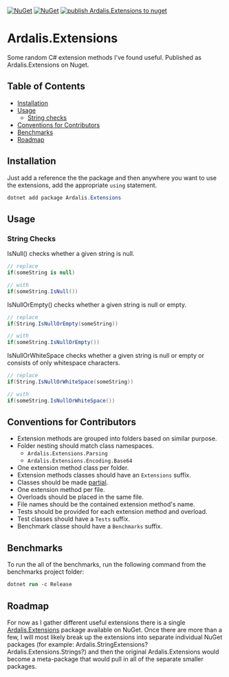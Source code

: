 [![NuGet](https://img.shields.io/nuget/v/Ardalis.Extensions.svg)](https://www.nuget.org/packages/Ardalis.Extensions)
[![NuGet](https://img.shields.io/nuget/dt/Ardalis.Extensions.svg)](https://www.nuget.org/packages/Ardalis.Extensions)
[![publish Ardalis.Extensions to nuget](https://github.com/ardalis/Ardalis.Extensions/actions/workflows/publish.yml/badge.svg)](https://github.com/ardalis/Ardalis.Extensions/actions/workflows/publish.yml)

# Ardalis.Extensions
Some random C# extension methods I've found useful. Published as Ardalis.Extensions on Nuget.

## Table of Contents

- [Installation](#installation)
- [Usage](#usage)
   - [String checks](#string-checks)
- [Conventions for Contributors](#conventions-for-contributors)
- [Benchmarks](#benchmarks)
- [Roadmap](#roadmap)

## Installation

Just add a reference the the package and then anywhere you want to use the extensions, add the appropriate `using` statement.

```powershell
dotnet add package Ardalis.Extensions
```

## Usage

### String Checks

IsNull() checks whether a given string is null.

```csharp
// replace
if(someString is null)

// with
if(someString.IsNull())
```

IsNullOrEmpty() checks whether a given string is null or empty.

```csharp
// replace
if(String.IsNullOrEmpty(someString))

// with
if(someString.IsNullOrEmpty())
```

IsNullOrWhiteSpace checks whether a given string is null or empty or consists of only whitespace characters.

```csharp
// replace
if(String.IsNullOrWhiteSpace(someString))

// with
if(someString.IsNullOrWhiteSpace())
```

## Conventions for Contributors

- Extension methods are grouped into folders based on similar purpose.
- Folder nesting should match class namespaces.
  - `Ardalis.Extensions.Parsing`
  -  `Ardalis.Extensions.Encoding.Base64`
- One extension method class per folder.
- Extension methods classes should have an `Extensions` suffix.
- Classes should be made [partial](https://docs.microsoft.com/en-us/dotnet/csharp/programming-guide/classes-and-structs/partial-classes-and-methods#partial-classes).
- One extension method per file.
- Overloads should be placed in the same file.
- File names should be the contained extension method's name.
- Tests should be provided for each extension method and overload.
- Test classes should have a `Tests` suffix.
- Benchmark classe should have a `Benchmarks` suffix.

## Benchmarks

To run the all of the benchmarks, run the following command from the benchmarks project folder:

```ps
dotnet run -c Release
```

## Roadmap

For now as I gather different useful extensions there is a single [Ardalis.Extensions](https://www.nuget.org/packages/Ardalis.Extensions) package available on NuGet. Once there are more than a few, I will most likely break up the extensions into separate individual NuGet packages (for example: Ardalis.StringExtensions? Ardalis.Extensions.Strings?) and then the original Ardalis.Extensions would become a meta-package that would pull in all of the separate smaller packages.
